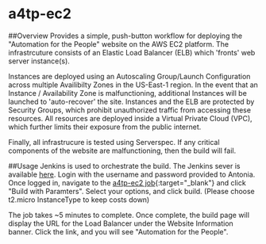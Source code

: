 # a4tp-ec2

##Overview
Provides a simple, push-button workflow for deploying the "Automation for the People" website on the AWS EC2 platform.  The infrastrcuture consists of an Elastic Load Balancer (ELB) which 'fronts' web server instance(s).  

Instances are deployed using an Autoscaling Group/Launch Configuration across multiple Availibilty Zones in the US-East-1 region.  In the event that an Instance / Availability Zone is malfunctioning, additional Instances will be launched to 'auto-recover' the site.  Instances and the ELB are protected by Security Groups, which prohibit unauthorized traffic from accessing these resources. All resources are deployed inside a Virtual Private Cloud (VPC), which further limits their exposure from the public internet.

Finally, all infrastrucure is tested using Serverspec.  If any critical components of the website are malfunctioning, then the build will fail.

##Usage
Jenkins is used to orchestrate the build.  The Jenkins sever is available [here](http://ec2-52-5-248-135.compute-1.amazonaws.com/).  Login with the username and password provided to Antonia.  Once logged in, navigate to the [a4tp-ec2 job](http://ec2-52-5-248-135.compute-1.amazonaws.com/job/a4tp-ec2/){:target="_blank"} and click "Build with Paramters".  Select your options, and click build. (Please choose t2.micro InstanceType to keep costs down)

The job takes ~5 minutes to complete.  Once complete, the build page will display the URL for the Load Balancer under the Website Information banner.  Click the link, and you will see "Automation for the People".
